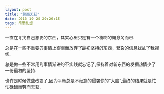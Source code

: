 ```yaml
---
layout: post
title: "劳而无获"
date: 2013-10-28 20:26:15
tags: 胡思乱想
---
```


一直在寻找自己想要的东西，其实心里只是有一个模糊的概念的而已.

总是在一些不重要的事情上徘徊而放弃了最初坚持的东西，繁杂的信息扰乱了我视线.

总是做一些不常用的事情渐进的不实践就忘记了,保持着对新东西的发掘热情少了一份最初的坚持.

也许是时候做些改变了,因为平庸总是不经意的侵袭你的“大脑”,最终的结果就是忙忙碌碌而劳而无获.

&nbsp;

